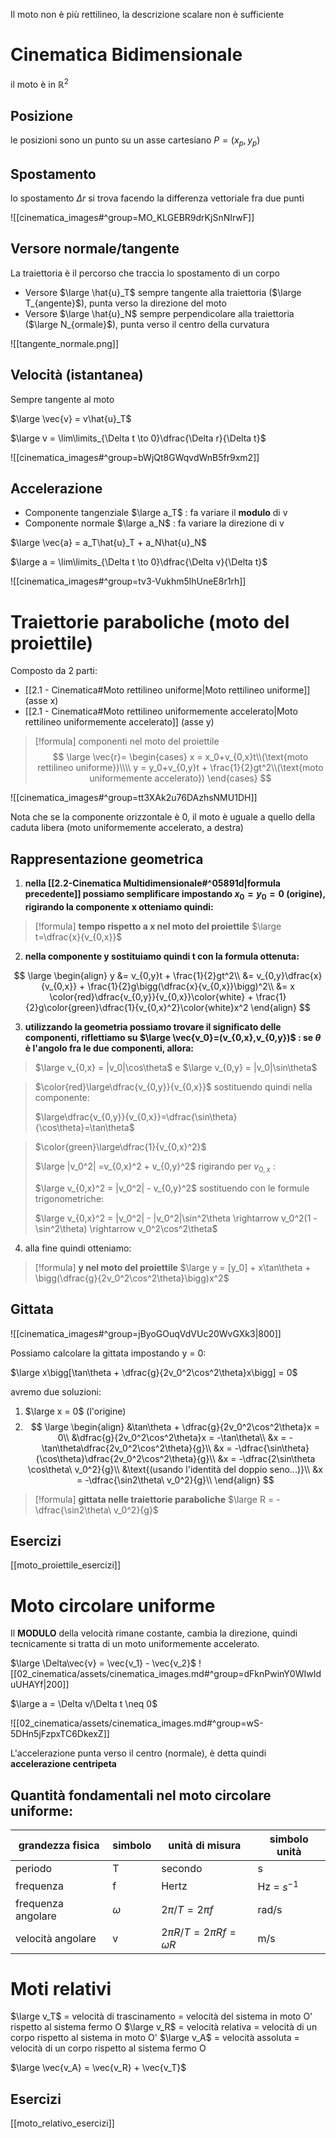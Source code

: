 Il moto non è più rettilineo, la descrizione scalare non è sufficiente

# Cinematica Bidimensionale
il moto è in $\mathbb{R}^2$

## Posizione
le posizioni sono un punto su un asse cartesiano $P = (x_p, y_p)$

## Spostamento
lo spostamento $\Delta r$ si trova facendo la differenza vettoriale fra due punti

![[cinematica_images#^group=MO_KLGEBR9drKjSnNIrwF]]

## Versore normale/tangente
La traiettoria è il percorso che traccia lo spostamento di un corpo

- Versore $\large \hat{u}_T$ sempre tangente alla traiettoria ($\large T_{angente}$), punta verso la direzione del moto
- Versore $\large \hat{u}_N$ sempre perpendicolare alla traiettoria ($\large N_{ormale}$), punta verso il centro della curvatura

![[tangente_normale.png]]

## Velocità (istantanea)
Sempre tangente al moto

$\large \vec{v} = v\hat{u}_T$

$\large v = \lim\limits_{\Delta t \to 0}\dfrac{\Delta r}{\Delta t}$

![[cinematica_images#^group=bWjQt8GWqvdWnB5fr9xm2]]

## Accelerazione
- Componente tangenziale $\large a_T$ : fa variare il **modulo** di v
- Componente normale $\large a_N$ : fa variare la direzione di v

$\large \vec{a} = a_T\hat{u}_T + a_N\hat{u}_N$

$\large a = \lim\limits_{\Delta t \to 0}\dfrac{\Delta v}{\Delta t}$

![[cinematica_images#^group=tv3-Vukhm5lhUneE8r1rh]]

# Traiettorie paraboliche (moto del proiettile)

Composto da 2 parti:
- [[2.1 - Cinematica#Moto rettilineo uniforme|Moto rettilineo uniforme]] (asse x)
- [[2.1 - Cinematica#Moto rettilineo uniformemente accelerato|Moto rettilineo uniformemente accelerato]] (asse y)

> [!formula]  componenti nel moto del proiettile
> $$
\large
\vec{r}=
\begin{cases}
  x = x_0+v_{0,x}t\\(\text{moto rettilineo uniforme})\\\\
  y = y_0+v_{0,y}t + \frac{1}{2}gt^2\\(\text{moto uniformemente accelerato})
\end{cases}
> $$

![[cinematica_images#^group=tt3XAk2u76DAzhsNMU1DH]]

Nota che se la componente orizzontale è 0, il moto è uguale a quello della caduta libera (moto uniformemente accelerato, a destra)

## Rappresentazione geometrica

1. **nella [[2.2-Cinematica Multidimensionale#^05891d|formula precedente]] possiamo semplificare impostando $x_0 = y_0 = 0$ (origine), rigirando la componente x otteniamo quindi:**

> [!formula]  **tempo rispetto a x nel moto del proiettile**
> 	$\large t=\dfrac{x}{v_{0,x}}$

2. **nella componente y sostituiamo quindi t con la formula ottenuta:**

$$
\large
\begin{align}
y &= v_{0,y}t + \frac{1}{2}gt^2\\
 &= v_{0,y}\dfrac{x}{v_{0,x}} + \frac{1}{2}g\bigg(\dfrac{x}{v_{0,x}}\bigg)^2\\
 &= x \color{red}\dfrac{v_{0,y}}{v_{0,x}}\color{white} + \frac{1}{2}g\color{green}\dfrac{1}{v_{0,x}^2}\color{white}x^2
\end{align}
$$

3. **utilizzando la geometria possiamo trovare il significato delle componenti, riflettiamo su $\large \vec{v_0}=(v_{0,x},v_{0,y})$ : se $\theta$ è l'angolo fra le due componenti, allora:**

> $\large v_{0,x} = |v_0|\cos\theta$    e    $\large v_{0,y} = |v_0|\sin\theta$

> $\color{red}\large\dfrac{v_{0,y}}{v_{0,x}}$
> sostituendo quindi nella componente:
> 
> $\large\dfrac{v_{0,y}}{v_{0,x}}=\dfrac{\sin\theta}{\cos\theta}=\tan\theta$ 

> $\color{green}\large\dfrac{1}{v_{0,x}^2}$
>
> $\large |v_0^2| =v_{0,x}^2 + v_{0,y}^2$
> rigirando per $v_{0,x}$ :
> 
> $\large v_{0,x}^2 = |v_0^2| - v_{0,y}^2$
> sostituendo con le formule trigonometriche:
> 
> $\large v_{0,x}^2 = |v_0^2| - |v_0^2|\sin^2\theta \rightarrow v_0^2(1 - \sin^2\theta) \rightarrow v_0^2\cos^2\theta$

4. alla fine quindi otteniamo:

> [!formula]  **y nel moto del proiettile**
> 	$\large y = [y_0] + x\tan\theta + \bigg(\dfrac{g}{2v_0^2\cos^2\theta}\bigg)x^2$

## Gittata

![[cinematica_images#^group=jByoGOuqVdVUc20WvGXk3|800]]

Possiamo calcolare la gittata impostando y = 0:

$\large x\bigg[\tan\theta + \dfrac{g}{2v_0^2\cos^2\theta}x\bigg] = 0$

avremo due soluzioni:

1. $\large x = 0$ (l'origine)
2. $$
\large
\begin{align}
	&\tan\theta + \dfrac{g}{2v_0^2\cos^2\theta}x = 0\\
	&\dfrac{g}{2v_0^2\cos^2\theta}x = -\tan\theta\\
	&x = -\tan\theta\dfrac{2v_0^2\cos^2\theta}{g}\\
	&x = -\dfrac{\sin\theta}{\cos\theta}\dfrac{2v_0^2\cos^2\theta}{g}\\
	&x = -\dfrac{2\sin\theta \cos\theta\ v_0^2}{g}\\
	&\text{(usando l'identità del doppio seno...)}\\
	&x = -\dfrac{\sin2\theta\ v_0^2}{g}\\
\end{align}
$$
> [!formula]  **gittata nelle traiettorie paraboliche**
> 	$\large R = -\dfrac{\sin2\theta\ v_0^2}{g}$

## Esercizi 

[[moto_proiettile_esercizi]]


# Moto circolare uniforme
Il **MODULO** della velocità rimane costante, cambia la direzione, quindi tecnicamente si tratta di un moto uniformemente accelerato.

$\large \Delta\vec{v} = \vec{v_1} - \vec{v_2}$
![[02_cinematica/assets/cinematica_images.md#^group=dFknPwinY0WIwIduUHAYf|200]]

$\large a = \Delta v/\Delta t \neq 0$

![[02_cinematica/assets/cinematica_images.md#^group=wS-5DHn5jFzpxTC6DkexZ]]

L'accelerazione punta verso il centro (normale), è detta quindi **accelerazione centripeta**

## Quantità fondamentali nel moto circolare uniforme:

| grandezza fisica | simbolo | unità di misura | simbolo unità |
|--|--|--|--|
| periodo | T | secondo | s |
| frequenza | f | Hertz | Hz = $s^{-1}$ |
| frequenza angolare | $\omega$ | $2\pi/T = 2\pi f$ | rad/s |
| velocità angolare | v | $2\pi R/T = 2\pi Rf = \omega R$ | m/s |

# Moti relativi

$\large v_T$ = velocità di trascinamento = velocità del sistema in moto O' rispetto al sistema fermo O
$\large v_R$ = velocità relativa = velocità di un corpo rispetto al sistema in moto O'
$\large v_A$ = velocità assoluta = velocità di un corpo rispetto al sistema fermo O

$\large \vec{v_A} = \vec{v_R} + \vec{v_T}$

## Esercizi
[[moto_relativo_esercizi]]